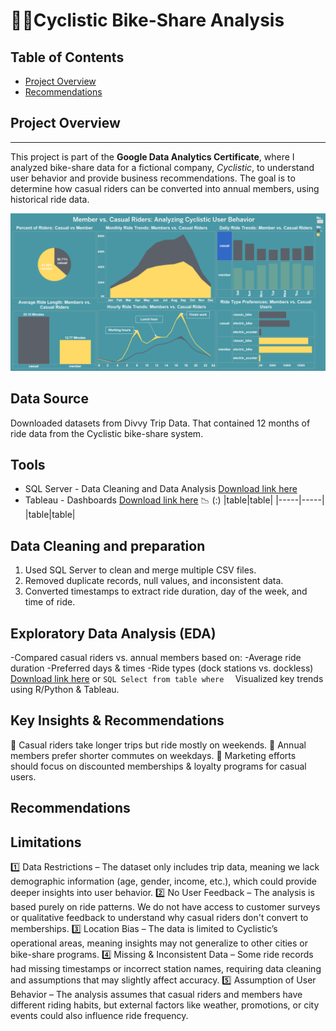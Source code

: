 # 🚴‍♂️Cyclistic Bike-Share Analysis

## Table of Contents

- [Project Overview](#project-overview)
- [Recommendations](#recommendations)

## Project Overview 
---
This project is part of the **Google Data Analytics Certificate**, where I analyzed bike-share data for a fictional company, *Cyclistic*, to understand user behavior and provide business recommendations. The goal is to determine how casual riders can be converted into annual members, using historical ride data.

![Dashboard](Dashboard.png)
## Data Source

Downloaded datasets from Divvy Trip Data. That contained 12 months of ride data from the Cyclistic bike-share system.

## Tools 

- SQL Server - Data Cleaning and Data Analysis [Download link here](link)
- Tableau - Dashboards [Download link here](link) 📉 (:)
  |table|table|
  |-----|-----|
  |table|table|

## Data Cleaning and preparation 
1. Used SQL Server to clean and merge multiple CSV files.
2. Removed duplicate records, null values, and inconsistent data.
3. Converted timestamps to extract ride duration, day of the week, and time of ride.

##  Exploratory Data Analysis (EDA)
-Compared casual riders vs. annual members based on:
        -Average ride duration
        -Preferred days & times
        -Ride types (dock stations vs. dockless)
        [Download link here](Cleandata_bike.sql)
or
        ```SQL
        Select from table
        where 
        ```
        Visualized key trends using R/Python & Tableau.

## Key Insights & Recommendations

📌 Casual riders take longer trips but ride mostly on weekends.
📌 Annual members prefer shorter commutes on weekdays.
📌 Marketing efforts should focus on discounted memberships & loyalty programs for casual users.

## Recommendations

## Limitations 
1️⃣ Data Restrictions – The dataset only includes trip data, meaning we lack demographic information (age, gender, income, etc.), which could provide deeper insights into user behavior.
2️⃣ No User Feedback – The analysis is based purely on ride patterns. We do not have access to customer surveys or qualitative feedback to understand why casual riders don't convert to memberships.
3️⃣ Location Bias – The data is limited to Cyclistic’s operational areas, meaning insights may not generalize to other cities or bike-share programs.
4️⃣ Missing & Inconsistent Data – Some ride records had missing timestamps or incorrect station names, requiring data cleaning and assumptions that may slightly affect accuracy.
5️⃣ Assumption of User Behavior – The analysis assumes that casual riders and members have different riding habits, but external factors like weather, promotions, or city events could also influence ride frequency.

